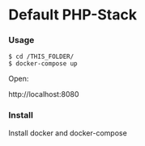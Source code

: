 # Default PHP-Stack



### Usage

    $ cd /THIS_FOLDER/
    $ docker-compose up

Open: 

http://localhost:8080

### Install

Install docker and docker-compose